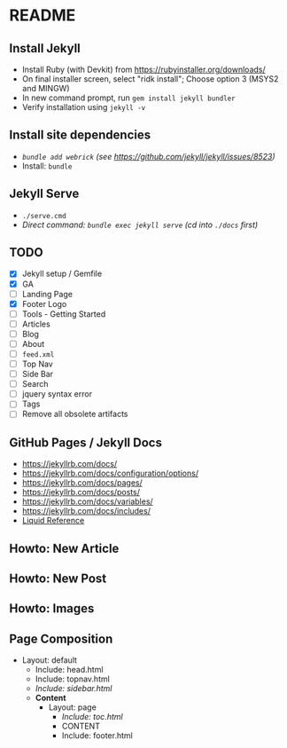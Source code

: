 # README

## Install Jekyll

* Install Ruby (with Devkit) from <https://rubyinstaller.org/downloads/>
* On final installer screen, select "ridk install"; Choose option 3 (MSYS2 and MINGW)
* In new command prompt, run `gem install jekyll bundler`
* Verify installation using `jekyll -v`

## Install site dependencies

* _`bundle add webrick` (see <https://github.com/jekyll/jekyll/issues/8523>)_
* Install: `bundle`

## Jekyll Serve

* `./serve.cmd`
* *Direct command: `bundle exec jekyll serve` (cd into `./docs` first)*

## TODO

* [x] Jekyll setup / Gemfile
* [x] GA
* [ ] Landing Page
* [x] Footer Logo
* [ ] Tools - Getting Started
* [ ] Articles
* [ ] Blog
* [ ] About
* [ ] `feed.xml`
* [ ] Top Nav
* [ ] Side Bar
* [ ] Search
* [ ] jquery syntax error
* [ ] Tags
* [ ] Remove all obsolete artifacts

## GitHub Pages / Jekyll Docs

* <https://jekyllrb.com/docs/>
* <https://jekyllrb.com/docs/configuration/options/>
* <https://jekyllrb.com/docs/pages/>
* <https://jekyllrb.com/docs/posts/>
* <https://jekyllrb.com/docs/variables/>
* <https://jekyllrb.com/docs/includes/>
* [Liquid Reference](https://shopify.github.io/liquid/)

## Howto: New Article

## Howto: New Post

## Howto: Images

## Page Composition

* Layout: default
  * Include: head.html
  * Include: topnav.html
  * _Include: sidebar.html_
  * **Content**
    * Layout: page
      * _Include: toc.html_
      * CONTENT
      * Include: footer.html
